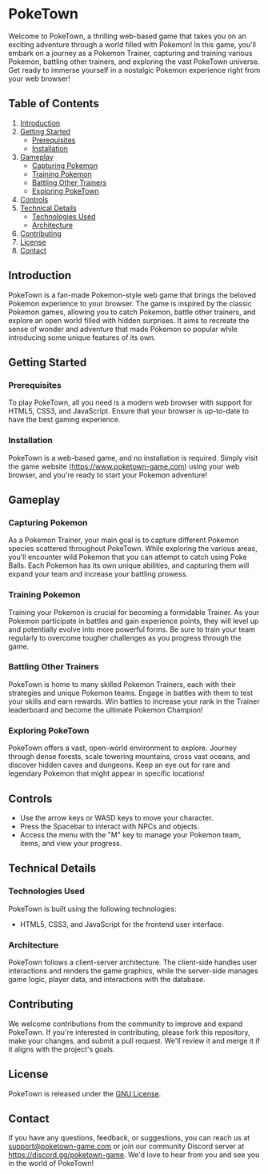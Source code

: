 # PokeTown
Welcome to PokeTown, a thrilling web-based game that takes you on an exciting adventure through a world filled with Pokemon! In this game, you'll embark on a journey as a Pokemon Trainer, capturing and training various Pokemon, battling other trainers, and exploring the vast PokeTown universe. Get ready to immerse yourself in a nostalgic Pokemon experience right from your web browser!

## Table of Contents

1. [Introduction](#introduction)
2. [Getting Started](#getting-started)
   - [Prerequisites](#prerequisites)
   - [Installation](#installation)
3. [Gameplay](#gameplay)
   - [Capturing Pokemon](#capturing-pokemon)
   - [Training Pokemon](#training-pokemon)
   - [Battling Other Trainers](#battling-other-trainers)
   - [Exploring PokeTown](#exploring-poketown)
4. [Controls](#controls)
5. [Technical Details](#technical-details)
   - [Technologies Used](#technologies-used)
   - [Architecture](#architecture)
6. [Contributing](#contributing)
7. [License](#license)
8. [Contact](#contact)

## Introduction

PokeTown is a fan-made Pokemon-style web game that brings the beloved Pokemon experience to your browser. The game is inspired by the classic Pokemon games, allowing you to catch Pokemon, battle other trainers, and explore an open world filled with hidden surprises. It aims to recreate the sense of wonder and adventure that made Pokemon so popular while introducing some unique features of its own.

## Getting Started

### Prerequisites

To play PokeTown, all you need is a modern web browser with support for HTML5, CSS3, and JavaScript. Ensure that your browser is up-to-date to have the best gaming experience.

### Installation

PokeTown is a web-based game, and no installation is required. Simply visit the game website (https://www.poketown-game.com) using your web browser, and you're ready to start your Pokemon adventure!

## Gameplay

### Capturing Pokemon

As a Pokemon Trainer, your main goal is to capture different Pokemon species scattered throughout PokeTown. While exploring the various areas, you'll encounter wild Pokemon that you can attempt to catch using Poke Balls. Each Pokemon has its own unique abilities, and capturing them will expand your team and increase your battling prowess.

### Training Pokemon

Training your Pokemon is crucial for becoming a formidable Trainer. As your Pokemon participate in battles and gain experience points, they will level up and potentially evolve into more powerful forms. Be sure to train your team regularly to overcome tougher challenges as you progress through the game.

### Battling Other Trainers

PokeTown is home to many skilled Pokemon Trainers, each with their strategies and unique Pokemon teams. Engage in battles with them to test your skills and earn rewards. Win battles to increase your rank in the Trainer leaderboard and become the ultimate Pokemon Champion!

### Exploring PokeTown

PokeTown offers a vast, open-world environment to explore. Journey through dense forests, scale towering mountains, cross vast oceans, and discover hidden caves and dungeons. Keep an eye out for rare and legendary Pokemon that might appear in specific locations!

## Controls

- Use the arrow keys or WASD keys to move your character.
- Press the Spacebar to interact with NPCs and objects.
- Access the menu with the "M" key to manage your Pokemon team, items, and view your progress.

## Technical Details

### Technologies Used

PokeTown is built using the following technologies:

- HTML5, CSS3, and JavaScript for the frontend user interface.

### Architecture

PokeTown follows a client-server architecture. The client-side handles user interactions and renders the game graphics, while the server-side manages game logic, player data, and interactions with the database.

## Contributing

We welcome contributions from the community to improve and expand PokeTown. If you're interested in contributing, please fork this repository, make your changes, and submit a pull request. We'll review it and merge it if it aligns with the project's goals.

## License

PokeTown is released under the [GNU License](LICENSE).

## Contact

If you have any questions, feedback, or suggestions, you can reach us at support@poketown-game.com or join our community Discord server at https://discord.gg/poketown-game. We'd love to hear from you and see you in the world of PokeTown!
